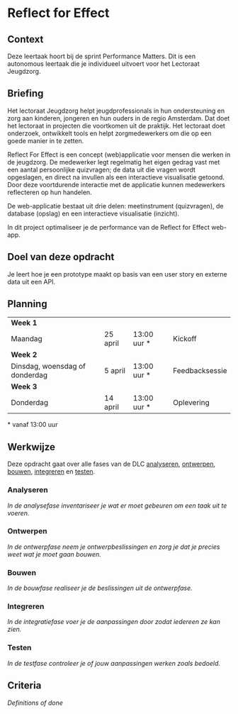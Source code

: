 # Reflect for Effect

## Context
Deze leertaak hoort bij de sprint Performance Matters. Dit is een autonomous leertaak die je individueel uitvoert voor het Lectoraat Jeugdzorg.

## Briefing
Het lectoraat Jeugdzorg helpt jeugdprofessionals in hun ondersteuning en zorg aan kinderen, jongeren en hun ouders in de regio Amsterdam. Dat doet het lectoraat in projecten die voortkomen uit de praktijk. Het lectoraat doet onderzoek, ontwikkelt tools en helpt zorgmedewerkers om die op een goede manier in te zetten.

Reflect For Effect is een concept (web)applicatie voor mensen die werken in de jeugdzorg. De medewerker legt regelmatig het eigen gedrag vast met een aantal persoonlijke quizvragen; de data uit die vragen wordt opgeslagen, en direct na invullen als een interactieve visualisatie getoond. Door deze voortdurende interactie met de applicatie kunnen medewerkers reflecteren op hun handelen.

De web-applicatie bestaat uit drie delen: meetinstrument (quizvragen), de database (opslag) en een interactieve visualisatie (inzicht).

In dit project optimaliseer je de performance van de Reflect for Effect web-app. 

## Doel van deze opdracht
Je leert hoe je een prototype maakt op basis van een user story en externe data uit een API.

## Planning

<table>
    <tr>
        <td colspan="4"><b>Week 1</b></td>
    </tr>
    <tr>
        <td>Maandag</td>
        <td>25 april</td>
        <td>13:00 uur *</td>
        <td>Kickoff</td>
    </tr>
    <tr>
        <td colspan="4"><b>Week 2</b></td>
    </tr>
    <tr>
        <td>Dinsdag, woensdag of donderdag</td>
        <td>5 april</td>
        <td>13:00 uur *</td>
        <td>Feedbacksessie</td>
    </tr>
    <tr>
        <td colspan="4"><b>Week 3</b></td>
    </tr>
    <tr>
        <td>Donderdag</td>
        <td>14 april</td>
        <td>13:00 uur *</td>
        <td>Oplevering</td>
    </tr>
</table>
* vanaf 13:00 uur

## Werkwijze
Deze opdracht gaat over alle fases van de DLC [analyseren](#analyseren), [ontwerpen](#ontwerpen), [bouwen](#bouwen), [integreren](#integreren) en [testen](#testen).

### Analyseren
*In de analysefase inventariseer je wat er moet gebeuren om een taak uit te voeren.*

### Ontwerpen
*In de ontwerpfase neem je ontwerpbeslissingen en zorg je dat je precies weet wat je moet gaan bouwen.*

### Bouwen
*In de bouwfase realiseer je de beslissingen uit de ontwerpfase.*

### Integreren
*In de integratiefase voer je de aanpassingen door zodat iedereen ze kan zien.*

### Testen
*In de testfase controleer je of jouw aanpassingen werken zoals bedoeld.*

## Criteria
*Definitions of done*
